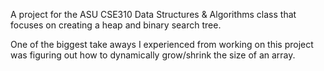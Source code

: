 A project for the ASU CSE310 Data Structures & Algorithms class that focuses on creating a heap and binary search tree.

One of the biggest take aways I experienced from working on this project was figuring out how to dynamically grow/shrink the size of an array.